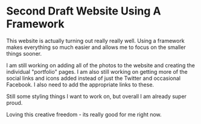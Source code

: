 # Second Draft Website Using A Framework

This website is actually turning out really really well. 
Using a framework makes everything so much easier and allows me to focus
on the smaller things sooner. 

I am still working on adding all of the photos to the website and creating the individual 
"portfolio" pages. I am also still working on getting more of the social links and icons added
instead of just the Twitter and occasional Facebook. I also need to add the appropriate links to these.

Still some styling things I want to work on, but overall I am already super proud.

Loving this creative freedom - its really good for me right now.
